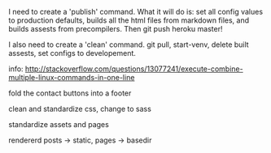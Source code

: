 I need to create a 'publish' command. What it will do is: set all config values to production defaults, builds all the html files from markdown files, and builds assests from precompilers. Then git push heroku master!

I also need to create a 'clean' command. git pull, start-venv, delete built assests, set configs to developement.

info: http://stackoverflow.com/questions/13077241/execute-combine-multiple-linux-commands-in-one-line

fold the contact buttons into a footer

clean and standardize css, change to sass

standardize assets and pages

rendererd posts -> static, pages -> basedir
